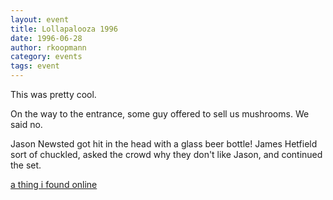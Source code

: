 ```yaml
---
layout: event
title: Lollapalooza 1996
date: 1996-06-28
author: rkoopmann
category: events
tags: event
---
```


This was pretty cool.

On the way to the entrance, some guy offered to sell us mushrooms. We said no.

Jason Newsted got hit in the head with a glass beer bottle! James Hetfield sort of chuckled, asked the crowd why they don't like Jason, and continued the set.

[a thing i found online](https://www.songkick.com/festivals/1235-lollapalooza/id/10751773-lollapalooza-1996)
